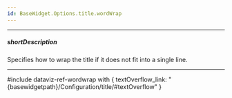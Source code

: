 ```yaml
---
id: BaseWidget.Options.title.wordWrap
---
```

---
##### shortDescription
Specifies how to wrap the title if it does not fit into a single line.

---
#include dataviz-ref-wordwrap with {
    textOverflow_link: "{basewidgetpath}/Configuration/title/#textOverflow"
}